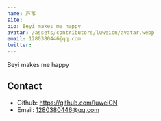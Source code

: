 ```yaml
---
name: 芦苇
site: 
bio: Beyi makes me happy
avatar: /assets/contributors/luweicn/avatar.webp
email: 1280380446@qq.com
twitter: 
---
```


Beyi makes me happy

## Contact

- Github: <https://github.com/luweiCN>
- Email: <1280380446@qq.com>
